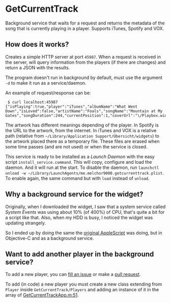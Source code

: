 # GetCurrentTrack

Background service that waits for a request and returns the metadata of the song that is currently playing in a player.
Supports iTunes, Spotify and VOX.

## How does it works?

Creates a simple HTTP server at port `45987`. When a request is received in the server, will query information from the
players (if there are changes) and return a JSON with the results.

The program doesn't run in background by default, must use the argument `-d` to make it run as a service/daemon.

An example of request/response can be:

```
 $ curl localhost:45987
{"isPlaying":true,"player":"iTunes","albumName":"What Went Down","isLoved":false,"artistName":"Foals","songName":"Mountain at My Gates","songDuration":244,"currentPosition":1,"coverUrl":"\/Playbox.widget\/lib\/covere58d3f4f97afdb18.jpg","songChanged":false}
```

The artwork has different meanings depending of the player. In Spotify is the URL to the artwork, from the internet. In
iTunes and VOX is a relative path (relative from `~/Library/Application Support/Übersicht/widgets`) to the artwork placed
there as a temporary file. These files are erased when some time passes (and are not used) or when the service is closed.

This service is ready to be installed as a _Launch Daemon_ with the easy script `install_service.command`. This will copy, configure and load the daemon. And it will run at the start. To disable the daemon, run `launchctl unload -w ~/Library/LaunchAgents/me.melchor9000.getcurrenttrack.plist`. To enable again, the same command but with `load` instead of `unload`.

## Why a background service for the widget?

Originally, when I downloaded the widget, I saw that a system service called _System Events_ was using about 10% (of 400%)
of CPU, that's quite a bit for a script like that. Also, when my HDD is busy, I noticed the widget was updating strangely.

So I ended up by doing the same the [original AppleScript][1] was doing, but in Objective-C and as a background service.

## Want to add another player in the background service?

To add a new player, you can [fill an issue][2] or make a [pull request][3].

To add (in code) a new player you must create a new class extending from `Player` inside `GetCurrentTrack/Players` and
adding an instance of it in the array of [GetCurrentTrackApp.m:51][4].

  [1]: https://github.com/Pe8er/Playbox.widget/blob/master/Playbox.widget/lib/Get%20Current%20Track.applescript
  [2]: https://github.com/melchor629/Playbox.widget/issues/new
  [3]: https://github.com/melchor629/Playbox.widget/compare
  [4]: https://github.com/melchor629/Playbox.widget/blob/master/service/GetCurrentTrack/GetCurrentTrackApp.m#L51
